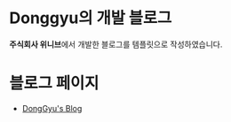 # Donggyu의 개발 블로그

**주식회사 위니브**에서 개발한 블로그를 템플릿으로 작성하였습니다.

# 블로그 페이지
- [DongGyu's Blog](https://donggyu-kim1.github.io/blog1/)
